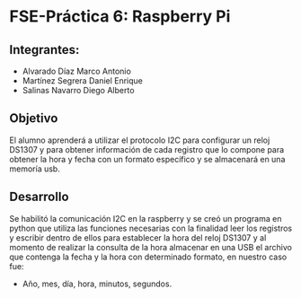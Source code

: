 # FSE-Práctica 6: Raspberry Pi

## Integrantes:
* Alvarado Díaz Marco Antonio
* Martínez Segrera Daniel Enrique
* Salinas Navarro Diego Alberto

## Objetivo
El alumno aprenderá a utilizar el protocolo I2C para configurar un reloj DS1307 y para obtener información de cada registro que lo compone para obtener la hora y fecha con un formato específico y se almacenará en una memoría usb.
## Desarrollo
Se habilitó la comunicación I2C en la raspberry y se creó un programa en python que utiliza las funciones necesarias con la finalidad leer los registros y escribir dentro de ellos para establecer la hora del reloj DS1307 y al momento de realizar la consulta de la hora almacenar en una USB el archivo que contenga la fecha y la hora con determinado formato, en nuestro caso fue:
* Año, mes, día, hora, minutos, segundos.
